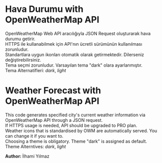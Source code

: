 # Hava Durumu with OpenWeatherMap API

OpenWeatherMap Web API aracılığıyla JSON Request oluşturarak hava durumu getirir.<br />
HTTPS ile kullanabilmek için API'nın ücretli sürümünün kullanılması zorunludur.<br />
Standartlara uygun ikonları otomatik olarak getirmektedir. Dilerseniz değiştirebilirsiniz.<br />
Tema seçmi zorunludur. Varsayılan tema "dark" olara ayarlanmıştır.<br />
Tema Alternatifleri: <i>dark</i>, <i>light</i>

# Weather Forecast with OpenWeatherMap API

This code generates specified city's current weather information via OpenWeatherMap API through a JSON request.<br />
If HTTPS usage is needed, API should be upgraded to PRO plan.<br />
Weather icons that is standardised by OWM are automatically served. You can change it if you want to.<br /> 
Choosing a theme is obligatory. Theme "dark" is assigned as default.<br />
Theme Alterntives: <i>dark</i>, <i>light</i>

<strong>Author: </strong>İlhami Yılmaz
